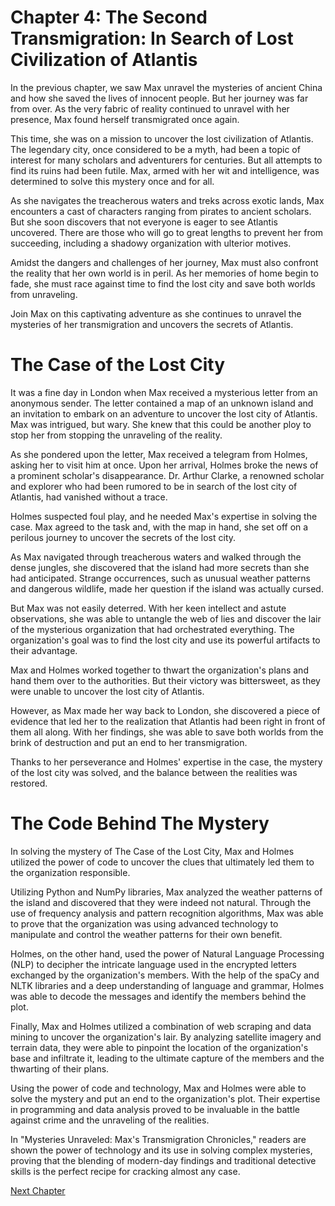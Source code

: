 # Chapter 4: The Second Transmigration: In Search of Lost Civilization of Atlantis

In the previous chapter, we saw Max unravel the mysteries of ancient China and how she saved the lives of innocent people. But her journey was far from over. As the very fabric of reality continued to unravel with her presence, Max found herself transmigrated once again.

This time, she was on a mission to uncover the lost civilization of Atlantis. The legendary city, once considered to be a myth, had been a topic of interest for many scholars and adventurers for centuries. But all attempts to find its ruins had been futile. Max, armed with her wit and intelligence, was determined to solve this mystery once and for all.

As she navigates the treacherous waters and treks across exotic lands, Max encounters a cast of characters ranging from pirates to ancient scholars. But she soon discovers that not everyone is eager to see Atlantis uncovered. There are those who will go to great lengths to prevent her from succeeding, including a shadowy organization with ulterior motives.

Amidst the dangers and challenges of her journey, Max must also confront the reality that her own world is in peril. As her memories of home begin to fade, she must race against time to find the lost city and save both worlds from unraveling.

Join Max on this captivating adventure as she continues to unravel the mysteries of her transmigration and uncovers the secrets of Atlantis.
# The Case of the Lost City

It was a fine day in London when Max received a mysterious letter from an anonymous sender. The letter contained a map of an unknown island and an invitation to embark on an adventure to uncover the lost city of Atlantis. Max was intrigued, but wary. She knew that this could be another ploy to stop her from stopping the unraveling of the reality.

As she pondered upon the letter, Max received a telegram from Holmes, asking her to visit him at once. Upon her arrival, Holmes broke the news of a prominent scholar's disappearance. Dr. Arthur Clarke, a renowned scholar and explorer who had been rumored to be in search of the lost city of Atlantis, had vanished without a trace.

Holmes suspected foul play, and he needed Max's expertise in solving the case. Max agreed to the task and, with the map in hand, she set off on a perilous journey to uncover the secrets of the lost city.

As Max navigated through treacherous waters and walked through the dense jungles, she discovered that the island had more secrets than she had anticipated. Strange occurrences, such as unusual weather patterns and dangerous wildlife, made her question if the island was actually cursed.

But Max was not easily deterred. With her keen intellect and astute observations, she was able to untangle the web of lies and discover the lair of the mysterious organization that had orchestrated everything. The organization's goal was to find the lost city and use its powerful artifacts to their advantage. 

Max and Holmes worked together to thwart the organization's plans and hand them over to the authorities. But their victory was bittersweet, as they were unable to uncover the lost city of Atlantis. 

However, as Max made her way back to London, she discovered a piece of evidence that led her to the realization that Atlantis had been right in front of them all along. With her findings, she was able to save both worlds from the brink of destruction and put an end to her transmigration.

Thanks to her perseverance and Holmes' expertise in the case, the mystery of the lost city was solved, and the balance between the realities was restored.
# The Code Behind The Mystery

In solving the mystery of The Case of the Lost City, Max and Holmes utilized the power of code to uncover the clues that ultimately led them to the organization responsible.

Utilizing Python and NumPy libraries, Max analyzed the weather patterns of the island and discovered that they were indeed not natural. Through the use of frequency analysis and pattern recognition algorithms, Max was able to prove that the organization was using advanced technology to manipulate and control the weather patterns for their own benefit.

Holmes, on the other hand, used the power of Natural Language Processing (NLP) to decipher the intricate language used in the encrypted letters exchanged by the organization's members. With the help of the spaCy and NLTK libraries and a deep understanding of language and grammar, Holmes was able to decode the messages and identify the members behind the plot.

Finally, Max and Holmes utilized a combination of web scraping and data mining to uncover the organization's lair. By analyzing satellite imagery and terrain data, they were able to pinpoint the location of the organization's base and infiltrate it, leading to the ultimate capture of the members and the thwarting of their plans.

Using the power of code and technology, Max and Holmes were able to solve the mystery and put an end to the organization's plot. Their expertise in programming and data analysis proved to be invaluable in the battle against crime and the unraveling of the realities.

In "Mysteries Unraveled: Max's Transmigration Chronicles," readers are shown the power of technology and its use in solving complex mysteries, proving that the blending of modern-day findings and traditional detective skills is the perfect recipe for cracking almost any case.


[Next Chapter](05_Chapter05.md)